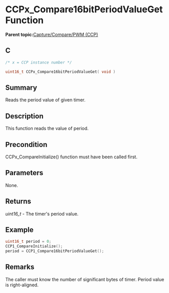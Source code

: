 # CCPx\_Compare16bitPeriodValueGet Function

**Parent topic:**[Capture/Compare/PWM \(CCP\)](GUID-615BEA57-7216-4351-87D8-94C8B0BF6E7D.md)

## C

```c
/* x = CCP instance number */

uint16_t CCPx_Compare16bitPeriodValueGet( void )
```

## Summary

Reads the period value of given timer.

## Description

This function reads the value of period.

## Precondition

CCPx\_CompareInitialize\(\) function must have been called first.

## Parameters

None.

## Returns

*uint16\_t* - The timer's period value.

## Example

```c
uint16_t period = 0;
CCP1_CompareInitialize();
period = CCP1_Compare16bitPeriodValueGet();
```

## Remarks

The caller must know the number of significant bytes of timer. Period value is right-aligned.

